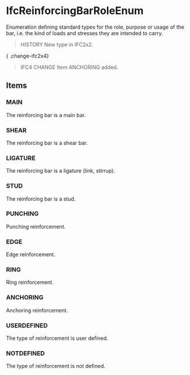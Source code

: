 # IfcReinforcingBarRoleEnum

Enumeration defining standard types for the role, purpose or usage of the bar, i.e. the kind of loads and stresses they are intended to carry.
<!-- end of short definition -->

> HISTORY New type in IFC2x2.

{ .change-ifc2x4}
> IFC4 CHANGE Item ANCHORING added.

## Items

### MAIN
The reinforcing bar is a main bar.

### SHEAR
The reinforcing bar is a shear bar.

### LIGATURE
The reinforcing bar is a ligature (link, stirrup).

### STUD
The reinforcing bar is a stud.

### PUNCHING
Punching reinforcement.

### EDGE
Edge reinforcement.

### RING
Ring reinforcement.

### ANCHORING
Anchoring reinforcement.

### USERDEFINED
The type of reinforcement is user defined.

### NOTDEFINED
The type of reinforcement is not defined.
